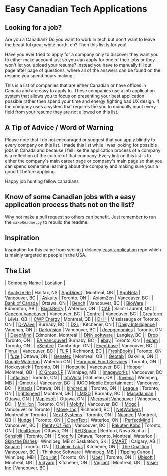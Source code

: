 # Easy Canadian Tech Applications

## Looking for a job?
Are you a Canadian? Do you want to work in tech but don't want to leave the beautiful great white north, eh? Then this list is for you!

Have you ever tried to apply for a company only to discover they want you to either make account just so you can apply for one of their jobs or they won't let you upload your resume? Instead you have to manually fill out page after page of questions, where all of the answers can be found on the resume you spend hours making.

This is a list of companies that are either Canadian or have offices in Canada and are easy to apply to. These companies use a job application system that allows you to focus on presenting your best application possible rather then spend your time and energy fighting bad UX design. If the company uses a system that requires the you to manually input every field from your resume they are not allowed on this list.

## A Tip of Advice / Word of Warning
Please note that I do not encouraged or suggest that you apply blindly to every company on this list. I made this list while I was looking for possible jobs in Canada and because I fell like the application process of a company is a reflection of the culture of that company. Every link on this list is to either the company's main career page or company's main page so that you can spend some time learning about the company and making sure your a good fit before applying.

Happy job hunting fellow canadians

## Know of some Canadian jobs with a easy application process thats not on the list? 
Why not make a pull request so others can benefit. Just remember to run the ```makeReadme.py``` to rebuild the readme.

## Inspiration 
Inspiration for this came from seeing j-delaney [easy-application](https://github.com/j-delaney/easy-application) repo which is mainly targeted at people in the USA. 


## 
## The List
<!-- BEGIN DATA -->
| Company Name | Location |

| [Analyze Re](http://analyzere.com/) |  Halifax, NS
| [AppDirect](https://careers.appdirect.com) | Montreal, QB |
| [AppNeta](https://www.appneta.com/about/careers/) | Vancouver, BC |
| [Askuity](https://www.askuity.com/company/hiring/) | Toronto, ON |
| [AxiomZen](https://www.axiomzen.co/careers) | Vancouver, BC |
| [Bank of Canada](http://www.bankofcanada.ca/careers/) | Ottawa, ON |
| [Bench](https://bench.co/) | Vancouver, BC |
| [BioWare](http://www.bioware.com/en/careers/) | Edmonton, AB |
| [BlackBerry](https://ca.blackberry.com/) | Waterloo, ON |
| [CAE](http://www.cae.com/careers/) | Saint-Laurent, QC |
| [Capcom Vancouver](https://www.capcomvancouver.com/) | Vancouver, BC |
| [Control](https://www.getcontrol.co/) | Vancouver, BC |
| [Creaform](https://careers.creaform3d.com/) | Lévis, QB |
| [CWP Energy](http://cwpenergy.com/) | Montreal, QB |
| [D+H](http://www.dh.com/careers/life-dh) | Mississauga or Toronto, ON |
| [D-Wave](https://www.dwavesys.com/) | Burnaby, BC |
| [D2L](https://www.d2l.com/careers/) |  Kitchener, ON |
| [Daisy Intelligence](http://www.daisyintelligence.com/careers/) | Vaughan, ON |
| [DarkVision](https://darkvisiontech.com/careers/) | Vancouver, BC |
| [deepgenomics](https://www.deepgenomics.com/) | Toronto, ON |
| [DeepMind](https://deepmind.com/careers/) | Edmonton, Montreal |
| [DNN software](http://www.dnnsoftware.com/about/careers) | Langley, BC |
| [Drop](https://www.earnwithdrop.com/pages/careers) | Toronto, ON |
| [EA Vancouver](http://www2.ea.com/locations/vancouver)| Burnaby, BC |
| [ebay](https://careers.ebayinc.com/join-our-team/start-your-search/) | Toronto, ON |
| [epam](https://www.epam.com/careers) | Toronto, ON |
| [eSentire](https://www.esentire.com/company/careers) | Cambridge, ON |
| [Eventbase](https://www.eventbase.com/) | Vancouver, BC |
| [Finn.ai](Finn.ai) | Vancouver, BC |
| [FLIR](http://www.flir.com/careers/?id=64835) |  Richmond, BC |
| [FreshBooks](https://www.freshbooks.com/) | Toronto, ON |
| [fuze](https://www.fuze.com/careers#!/) | Ottawa, ON |
| [Genetec](http://www.genetec.com/about-us/careers) | Montreal, QB |
| [Geotab](https://www.geotab.com/careers/) | Oakville, ON |
| [Google Waterloo](https://careers.google.com/locations/waterloo/) | Waterloo ON |
| [Harmonic Fund Services](http://harmonicfundservices.com/careers/) | Toronto, ON |
| [Hockeystick](https://hockeystick.co/) | Toronto, ON |
| [Hootsuite](https://hootsuite.com/) | Vancouver, BC |
| [Hopper](https://www.hopper.com/corp/jobs.html) | Montreal, QB |
| [IC Group LP](https://icgrouplp.com) | Winnipeg, MB |
| [imageworks](http://www.imageworks.com/jobs.php) | Vancouver, BC |
| [Influitive](https://influitive.com/careers/) | Toronto, ON |
| [InfoVista](http://www.infovista.com/company/Career-Opportunities) | Gatineau, QB | 
| [Invenia](https://www.invenia.ca/) | Winnipeg, MB |
| [iQmetrix](http://www.iqmetrix.com/careers) | Vancouver, BC |
| [IUGO Mobile Entertainment](http://www.iugome.com/careers.html) | Vancouver, BC |
| [Kinaxis](http://www.kinaxis.com/en/about/kinaxis-careers/) | Ottawa, ON |
| [kindred.ai](https://www.kindred.ai/) | Toronto, ON |
| [League](https://league.com/ca/join-league) | Toronto, ON |
| [lightspeed](https://www.lightspeedhq.com/careers/) | Montreal, QB |
| [LMI3D](http://lmi3d.com/careers) | Burnaby, BC |
| [Macadamian](http://www.macadamian.com/careers-ux-designer/) | Ottawa, ON |
| [Maplesoft](http://www.maplesoftgroup.com/) | Ottawa, ON |
| [Microsoft Vancouver](https://mcec.microsoft.ca/careers/) | Vancouver, BC |
| [Mirillion](http://www.mirillion.ca/#content-mass-bottom) | Toronto, ON |
| [Mobify](https://www.mobify.com/jobs/) | Vancouver, BC |
| [Mogo](https://www.mogo.ca/careers) | Vancouver or Toronto |
| [Move, Inc](http://careers.move.com/) | Richmond, BC |
| [NetWorkers](https://www.networkerstechnology.com/) | Montreal or Toronto |
| [NexJ Systems](https://careers.nexj.com/) | Toronto, ON |
| [Nuance](https://jobs.nuance.com/) | Montreal, QB |
| [Nudge](https://nudge.ai/careers/#open-positions) | Toronto, ON |
| [OpenText](www.opentext.com) | Waterloo, ON |
| [PerfectMind](http://www.perfectmind.com) | Vancouver, BC |
| [Plenty Of Fish](http://www.pof.com/careers.aspx?api=1) | Vancouver, BC |
| [Rakuten Kobo](https://www.kobo.com/ca/en/p/careers?style=onestore&store=CA) | Toronto, ON |
| [RealDecoy](https://www.realdecoy.com/careers-en/) | Ottawa, ON |
| [REDSpace](https://www.redspace.com) | Bedford, Nova Scotia |
| [Sensibill](https://getsensibill.com/careers) | Toronto, ON |
| [Shopify](https://www.shopify.ca) | Ottawa, Toronto, Montreal, Waterloo |
| [Skip the Dishes](https://www.skipthedishes.com/jobs) | Winnipeg, MB or Saskatoon, SK|
| [SMART](https://careers.smarttech.com/) | Calgary, AB |
| [Square](https://squareup.com/ca/careers) | Toronto, ON |
| [Thalmic Labs](https://www.thalmic.com/careers) | Kitchener, ON |
| [The Coalition](http://thecoalitionstudio.com/#Home) | Vancouver, BC |
| [Thinkbox Software](http://www.thinkboxsoftware.com/) | Winnipeg, MB |
| [Tipping Canoe](http://www.tippingcanoe.com/) | Winnipeg, MB |
| [Top Hat](https://tophat.com/work-with-us/) | Toronto, ON |
| [Uber](https://www.uber.com/en-CA/careers/) | Toronto, ON |
| [Ubisoft](https://www.ubisoft.com/en-US/careers/experience.aspx) | Montreal, QB |
| [Vidyard](https://www.vidyard.com/) | Kitchener, ON |
| [Vigilant](http://www.vigilantglobal.com/en/careers) | Montreal, QB |
| [Visier Inc](https://www.visier.com/about/careers/) | Vancouver, BC |
